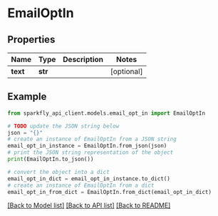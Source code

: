 # EmailOptIn


## Properties

Name | Type | Description | Notes
------------ | ------------- | ------------- | -------------
**text** | **str** |  | [optional] 

## Example

```python
from sparkfly_api_client.models.email_opt_in import EmailOptIn

# TODO update the JSON string below
json = "{}"
# create an instance of EmailOptIn from a JSON string
email_opt_in_instance = EmailOptIn.from_json(json)
# print the JSON string representation of the object
print(EmailOptIn.to_json())

# convert the object into a dict
email_opt_in_dict = email_opt_in_instance.to_dict()
# create an instance of EmailOptIn from a dict
email_opt_in_from_dict = EmailOptIn.from_dict(email_opt_in_dict)
```
[[Back to Model list]](../README.md#documentation-for-models) [[Back to API list]](../README.md#documentation-for-api-endpoints) [[Back to README]](../README.md)


